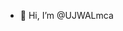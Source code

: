 - 👋 Hi, I’m @UJWALmca

<!---
UJWALmca/UJWALmca is a ✨ special ✨ repository because its `README.md` (this file) appears on your GitHub profile.
You can click the Preview link to take a look at your changes.
--->
